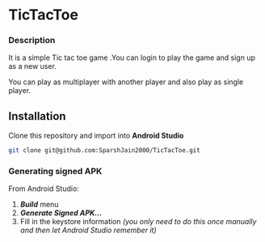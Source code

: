 # TicTacToe
### Description
It is a simple Tic tac toe game .You can login to play the game and sign up as a new user.

You can play as multiplayer with another player and also play as single player.

## Installation
Clone this repository and import into **Android Studio**
```bash
git clone git@github.com:SparshJain2000/TicTacToe.git
```

### Generating signed APK
From Android Studio:
1. ***Build*** menu
2. ***Generate Signed APK...***
3. Fill in the keystore information *(you only need to do this once manually and then let Android Studio remember it)*
